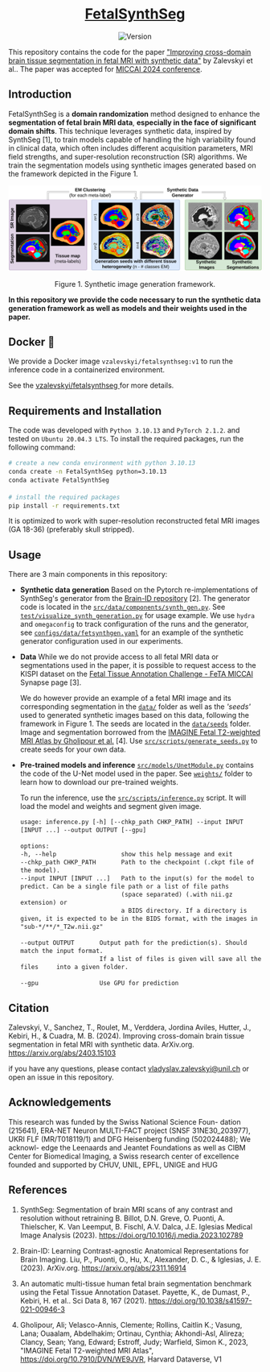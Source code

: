 <div align="center">

# [FetalSynthSeg](https://arxiv.org/abs/2403.15103)
![Version](https://img.shields.io/badge/version-1.0.0-blue)
</div>


This repository contains the code for the paper ["Improving cross-domain brain tissue segmentation in fetal MRI with synthetic data"](https://arxiv.org/abs/2403.15103)  by Zalevskyi et al.. The paper was accepted for  [MICCAI 2024 conference](https://conferences.miccai.org/2024/en/default.asp).

## Introduction
FetalSynthSeg is a **domain randomization** method designed to enhance the **segmentation of fetal brain MRI data**, **especially in the face of significant domain shifts**. This technique leverages synthetic data, inspired by SynthSeg [1], to train models capable of handling the high variability found in clinical data, which often includes different acquisition parameters, MRI field strengths, and super-resolution reconstruction (SR) algorithms. We train the segmentation models using synthetic images generated based on the framework depicted in the Figure 1.

<div align="center">

<img src="markdown_assets/FSS_recap.png" width="800">
<p>Figure 1. Synthetic image generation framework.</p>

</div>

**In this repository we provide the code necessary to run the synthetic data generation framework as well as models and their weights used in the paper.**

## Docker 🐳 
We provide a Docker image `vzalevskyi/fetalsynthseg:v1` to run the inference code in a containerized environment. 

See the [vzalevskyi/fetalsynthseg
](https://hub.docker.com/r/vzalevskyi/fetalsynthseg) for more details.



## Requirements and Installation
The code was developed with `Python 3.10.13` and `PyTorch 2.1.2`. and tested on `Ubuntu 20.04.3 LTS`. To install the required packages, run the following command:

```bash
# create a new conda environment with python 3.10.13
conda create -n FetalSynthSeg python=3.10.13
conda activate FetalSynthSeg

# install the required packages
pip install -r requirements.txt
```

It is optimized to work with super-resolution reconstructed fetal MRI images (GA 18-36) (preferably skull stripped).

## Usage
There are 3 main components in this repository:

* **Synthetic data generation** Based on the Pytorch re-implementations of SynthSeg's generator from the [Brain-ID repository](https://github.com/peirong26/Brain-ID/tree/main?tab=readme-ov-file)  [2]. The generator code is located in the [`src/data/components/synth_gen.py`](src/data/components/synth_gen.py). See [`test/visualize_synth_generation.py`](test/visualize_synth_generation.py) for usage example. We use `hydra` and `omegaconfig` to track configuration of the runs and the generator, see [`configs/data/fetsynthgen.yaml`](configs/data/fetsynthgen.yaml) for an example of the synthetic generator configuration used in our experiments.

* **Data** While we do not provide access to all fetal MRI data or segmentations used in the paper, it is possible to request access to the KISPI dataset on the [Fetal Tissue Annotation Challenge - FeTA MICCAI](https://www.synapse.org/Synapse:syn25649159/wiki/610007) Synapse page [3].

    We do however provide an example of a fetal MRI image and its corresponding segmentation in the [`data/`](data/) folder as well as the *'seeds'* used to generated synthetic images based on this data, following the framework in Figure 1. The seeds are located in the [`data/seeds`](data/seeds) folder. Image and segmentation borrowed from the [IMAGINE Fetal T2-weighted MRI Atlas by Gholipour et al.](https://doi.org/10.7910/DVN/WE9JVR) [4]. Use [`src/scripts/generate_seeds.py`](src/scripts/generate_seeds.py) to create seeds for your own data.

* **Pre-trained models and inference** [`src/models/UnetModule.py`](src/models/UnetModule.py) contains the code of the U-Net model used in the paper. See [`weights/`](weights/) folder to learn how to download our pre-trained weights.

    To run the inference, use the [`src/scripts/inference.py`](src/scripts/inference.py) script. It will load the model and weights and segment given image.

    ```
    usage: inference.py [-h] [--chkp_path CHKP_PATH] --input INPUT [INPUT ...] --output OUTPUT [--gpu]

    options:
    -h, --help                  show this help message and exit
    --chkp_path CHKP_PATH       Path to the checkpoint (.ckpt file of the model).
    --input INPUT [INPUT ...]   Path to the input(s) for the model to predict. Can be a single file path or a list of file paths
                                (space separated) (.with nii.gz extension) or
                                a BIDS directory. If a directory is given, it is expected to be in the BIDS format, with the images in "sub-*/**/*_T2w.nii.gz"
    
    --output OUTPUT       Output path for the prediction(s). Should match the input format.
                          If a list of files is given will save all the files     into a given folder.
    
    --gpu                 Use GPU for prediction
  ```

## Citation
Zalevskyi, V., Sanchez, T., Roulet, M., Verddera, Jordina Aviles, Hutter, J., Kebiri, H., & Cuadra, M. B. (2024). Improving cross-domain brain tissue segmentation in fetal MRI with synthetic data. ArXiv.org. https://arxiv.org/abs/2403.15103

if you have any questions, please contact [vladyslav.zalevskyi@unil.ch](mailto:vladyslav.zalevskyi@unil.ch) or open an issue in this repository.

## Acknowledgements
This research was funded by the Swiss National Science Foun-
dation (215641), ERA-NET Neuron MULTI-FACT project (SNSF 31NE30_203977),
UKRI FLF (MR/T018119/1) and DFG Heisenberg funding (502024488); We acknowl-
edge the Leenaards and Jeantet Foundations as well as CIBM Center for Biomedical
Imaging, a Swiss research center of excellence founded and supported by CHUV, UNIL,
EPFL, UNIGE and HUG
## References
1. SynthSeg: Segmentation of brain MRI scans of any contrast and resolution without retraining
B. Billot, D.N. Greve, O. Puonti, A. Thielscher, K. Van Leemput, B. Fischl, A.V. Dalca, J.E. Iglesias
Medical Image Analysis (2023). https://doi.org/10.1016/j.media.2023.102789

2. Brain-ID: Learning Contrast-agnostic Anatomical Representations for Brain Imaging. Liu, P., Puonti, O., Hu, X., Alexander, D. C., & Iglesias, J. E. (2023).   ArXiv.org. https://arxiv.org/abs/2311.16914

3. An automatic multi-tissue human fetal brain segmentation benchmark using the Fetal Tissue Annotation Dataset. Payette, K., de Dumast, P., Kebiri, H. et al.. Sci Data 8, 167 (2021). https://doi.org/10.1038/s41597-021-00946-3

4. Gholipour, Ali; Velasco-Annis, Clemente; Rollins, Caitlin K.; Vasung, Lana; Ouaalam, Abdelhakim; Ortinau, Cynthia; Akhondi-Asl, Alireza; Clancy, Sean; Yang, Edward; Estroff, Judy; Warfield, Simon K., 2023, "IMAGINE Fetal T2-weighted MRI Atlas", https://doi.org/10.7910/DVN/WE9JVR, Harvard Dataverse, V1
